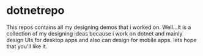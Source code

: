 # dotnetrepo
This repos contains all my designing demos that i worked on.
Well...It is a collection of my designing ideas because i work on dotnet and mainly design UIs for desktop apps and also can design for mobile apps.
lets hope that you'll like it.

